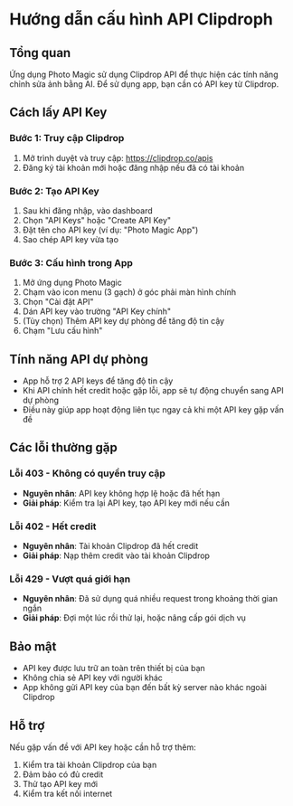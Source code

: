 # Hướng dẫn cấu hình API Clipdroph

## Tổng quan
Ứng dụng Photo Magic sử dụng Clipdrop API để thực hiện các tính năng chỉnh sửa ảnh bằng AI. Để sử dụng app, bạn cần có API key từ Clipdrop.

## Cách lấy API Key

### Bước 1: Truy cập Clipdrop
1. Mở trình duyệt và truy cập: https://clipdrop.co/apis
2. Đăng ký tài khoản mới hoặc đăng nhập nếu đã có tài khoản

### Bước 2: Tạo API Key
1. Sau khi đăng nhập, vào dashboard
2. Chọn "API Keys" hoặc "Create API Key"
3. Đặt tên cho API key (ví dụ: "Photo Magic App")
4. Sao chép API key vừa tạo

### Bước 3: Cấu hình trong App
1. Mở ứng dụng Photo Magic
2. Chạm vào icon menu (3 gạch) ở góc phải màn hình chính
3. Chọn "Cài đặt API"
4. Dán API key vào trường "API Key chính"
5. (Tùy chọn) Thêm API key dự phòng để tăng độ tin cậy
6. Chạm "Lưu cấu hình"

## Tính năng API dự phòng
- App hỗ trợ 2 API keys để tăng độ tin cậy
- Khi API chính hết credit hoặc gặp lỗi, app sẽ tự động chuyển sang API dự phòng
- Điều này giúp app hoạt động liên tục ngay cả khi một API key gặp vấn đề

## Các lỗi thường gặp

### Lỗi 403 - Không có quyền truy cập
- **Nguyên nhân**: API key không hợp lệ hoặc đã hết hạn
- **Giải pháp**: Kiểm tra lại API key, tạo API key mới nếu cần

### Lỗi 402 - Hết credit
- **Nguyên nhân**: Tài khoản Clipdrop đã hết credit
- **Giải pháp**: Nạp thêm credit vào tài khoản Clipdrop

### Lỗi 429 - Vượt quá giới hạn
- **Nguyên nhân**: Đã sử dụng quá nhiều request trong khoảng thời gian ngắn
- **Giải pháp**: Đợi một lúc rồi thử lại, hoặc nâng cấp gói dịch vụ

## Bảo mật
- API key được lưu trữ an toàn trên thiết bị của bạn
- Không chia sẻ API key với người khác
- App không gửi API key của bạn đến bất kỳ server nào khác ngoài Clipdrop

## Hỗ trợ
Nếu gặp vấn đề với API key hoặc cần hỗ trợ thêm:
1. Kiểm tra tài khoản Clipdrop của bạn
2. Đảm bảo có đủ credit
3. Thử tạo API key mới
4. Kiểm tra kết nối internet
